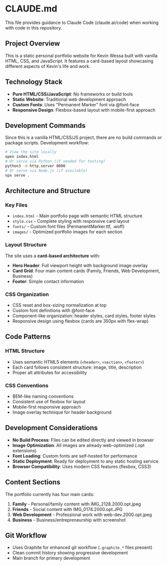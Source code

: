 # CLAUDE.md

This file provides guidance to Claude Code (claude.ai/code) when working with code in this repository.

## Project Overview

This is a static personal portfolio website for Kevin Wessa built with vanilla HTML, CSS, and JavaScript. It features a card-based layout showcasing different aspects of Kevin's life and work.

## Technology Stack

- **Pure HTML/CSS/JavaScript**: No frameworks or build tools
- **Static Website**: Traditional web development approach
- **Custom Fonts**: Uses "Permanent Marker" font via @font-face
- **Responsive Design**: Flexbox-based layout with mobile-first approach

## Development Commands

Since this is a vanilla HTML/CSS/JS project, there are no build commands or package scripts. Development workflow:

```bash
# View the site locally
open index.html
# Or serve via Python (if needed for testing)
python3 -m http.server 8000
# Or serve via Node.js (if available)
npx serve .
```

## Architecture and Structure

### Key Files
- `index.html` - Main portfolio page with semantic HTML structure
- `style.css` - Complete styling with responsive card layout
- `fonts/` - Custom font files (PermanentMarker.ttf, .woff)
- `images/` - Optimized portfolio images for each section

### Layout Structure
The site uses a **card-based architecture** with:
- **Hero Header**: Full viewport height with background image overlay
- **Card Grid**: Four main content cards (Family, Friends, Web Development, Business)
- **Footer**: Simple contact information

### CSS Organization
- CSS reset and box-sizing normalization at top
- Custom font definitions with @font-face
- Component-like organization: header styles, card styles, footer styles
- Responsive design using flexbox (cards are 350px with flex-wrap)

## Code Patterns

### HTML Structure
- Uses semantic HTML5 elements (`<header>`, `<section>`, `<footer>`)
- Each card follows consistent structure: image, title, description
- Proper alt attributes for accessibility

### CSS Conventions
- BEM-like naming conventions
- Consistent use of flexbox for layout
- Mobile-first responsive approach
- Image overlay technique for header background

## Development Considerations

- **No Build Process**: Files can be edited directly and viewed in browser
- **Image Optimization**: All images are already web-optimized (.opt extensions)
- **Font Loading**: Custom fonts are self-hosted for performance
- **Static Deployment**: Ready for deployment to any static hosting service
- **Browser Compatibility**: Uses modern CSS features (flexbox, CSS3)

## Content Sections

The portfolio currently has four main cards:
1. **Family** - Personal/family content with IMG_2128.2000.opt.jpeg
2. **Friends** - Social content with IMG_0174.2000.opt.JPG  
3. **Web Development** - Professional work with web-dev.2000.opt.jpeg
4. **Business** - Business/entrepreneurship with screenshot

## Git Workflow

- Uses Graphite for enhanced git workflow (`.graphite_*` files present)
- Clean commit history showing progressive development
- Main branch for primary development